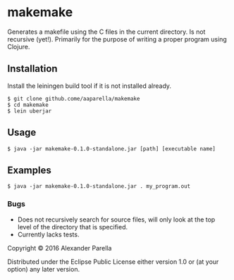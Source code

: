 # makemake

Generates a makefile using the C files in the current directory. Is not recursive (yet!). Primarily for the purpose of writing a proper program using Clojure. 

## Installation

Install the leiningen build tool if it is not installed already.

    $ git clone github.come/aaparella/makemake
    $ cd makemake
    $ lein uberjar

## Usage

    $ java -jar makemake-0.1.0-standalone.jar [path] [executable name]

## Examples

    $ java -jar makemake-0.1.0-standalone.jar . my_program.out

### Bugs

* Does not recursively search for source files, will only look at the top level of the directory that is specified. 
* Currently lacks tests.

Copyright © 2016 Alexander Parella

Distributed under the Eclipse Public License either version 1.0 or (at
your option) any later version.
